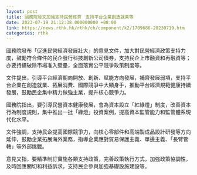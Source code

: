 ```yaml
---
layout: post
title: 國務院發文加強支持民營經濟　支持平台企業創造就業等
date: 2023-07-19 21:12:38.000000000 +08:00
link: https://news.rthk.hk/rthk/ch/component/k2/1709686-20230719.htm
categories: rthk
---
```


國務院發布「促進民營經濟發展壯大」的意見文件，加大對民營經濟政策支持力度，鼓勵符合條件的民企發行科技創新公司債券，支持民企上市融資和再融資等；亦要持續破除市場准入壁壘，全面落實公平競爭政策制度等。

文件提出，引導平台經濟朝向開放、創新、賦能方向發展，補齊發展弱項，支持平台企業在創造就業、拓展消費、國際競爭中大顯身手，推動平台經濟規範健康持續發展，鼓勵民企集中精力做強主業，提升核心競爭力。

國務院指出，要引導民營資本健康發展，會為資本設立「紅綠燈」制度，改善資本行為制度規則，集中推出一批「綠燈」投資案例，提高資本監管能力和監管體系現代化水平。

文件強調，支持民企提高國際競爭力，向核心零部件和高端製成品設計研發等方向延伸，鼓勵企業拓展海外業務，指導企業應對貿易保護主義、單邊主義、「長臂管轄」等外部挑戰。

意見又指，要精準制訂實施各類支持政策，完善政策執行方式，加強政策協調性，及時回應關切和利益訴求，支持民企參與加強基礎設施建設等。
